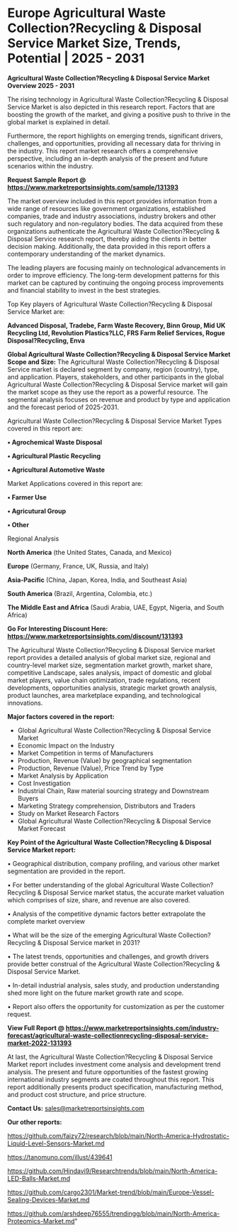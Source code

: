 # Europe Agricultural Waste Collection?Recycling & Disposal Service Market Size, Trends, Potential | 2025 - 2031

<Strong> Agricultural Waste Collection?Recycling & Disposal Service Market Overview 2025 - 2031</strong>

The rising technology in Agricultural Waste Collection?Recycling & Disposal Service Market is also depicted in this research report. Factors that are boosting the growth of the market, and giving a positive push to thrive in the global market is explained in detail.

Furthermore, the report highlights on emerging trends, significant drivers, challenges, and opportunities, providing all necessary data for thriving in the industry. This report market research offers a comprehensive perspective, including an in-depth analysis of the present and future scenarios within the industry.

<strong>Request Sample Report @ <a href=https://www.marketreportsinsights.com/sample/131393>https://www.marketreportsinsights.com/sample/131393</a></strong>

The market overview included in this report provides information from a wide range of resources like government organizations, established companies, trade and industry associations, industry brokers and other such regulatory and non-regulatory bodies. The data acquired from these organizations authenticate the Agricultural Waste Collection?Recycling & Disposal Service research report, thereby aiding the clients in better decision making. Additionally, the data provided in this report offers a contemporary understanding of the market dynamics.

The leading players are focusing mainly on technological advancements in order to improve efficiency. The long-term development patterns for this market can be captured by continuing the ongoing process improvements and financial stability to invest in the best strategies.

Top Key players of Agricultural Waste Collection?Recycling & Disposal Service Market are:

<strong>Advanced Disposal, Tradebe, Farm Waste Recovery, Binn Group, Mid UK Recycling Ltd, Revolution Plastics?LLC, FRS Farm Relief Services, Rogue Disposal?Recycling, Enva</strong>

<strong><b>Global Agricultural Waste Collection?Recycling & Disposal Service Market Scope and Size:</b></strong>
The Agricultural Waste Collection?Recycling & Disposal Service market is declared segment by company, region (country), type, and application. Players, stakeholders, and other participants in the global Agricultural Waste Collection?Recycling & Disposal Service market will gain the market scope as they use the report as a powerful resource. The segmental analysis focuses on revenue and product by type and application and the forecast period of 2025-2031.

Agricultural Waste Collection?Recycling & Disposal Service Market Types covered in this report are:

<strong>• Agrochemical Waste Disposal

• Agricultural Plastic Recycling

• Agricultural Automotive Waste</strong>

Market Applications covered in this report are:

<strong>• Farmer Use

• Agricutural Group

• Other</strong> 

Regional Analysis

<strong>North America</strong> (the United States, Canada, and Mexico)

<strong>Europe</strong> (Germany, France, UK, Russia, and Italy)

<strong>Asia-Pacific</strong> (China, Japan, Korea, India, and Southeast Asia)

<strong>South America</strong> (Brazil, Argentina, Colombia, etc.)

<strong>The Middle East and Africa</strong> (Saudi Arabia, UAE, Egypt, Nigeria, and South Africa)

<strong>Go For Interesting Discount Here: <a href=https://www.marketreportsinsights.com/discount/131393>https://www.marketreportsinsights.com/discount/131393</a></strong>

The Agricultural Waste Collection?Recycling & Disposal Service market report provides a detailed analysis of global market size, regional and country-level market size, segmentation market growth, market share, competitive Landscape, sales analysis, impact of domestic and global market players, value chain optimization, trade regulations, recent developments, opportunities analysis, strategic market growth analysis, product launches, area marketplace expanding, and technological innovations.

<strong><b>Major factors covered in the report:</b></strong>
<ul>
  <li>Global Agricultural Waste Collection?Recycling & Disposal Service Market </li>
  <li>Economic Impact on the Industry</li>
  <li>Market Competition in terms of Manufacturers</li>
  <li>Production, Revenue (Value) by geographical segmentation</li>
  <li>Production, Revenue (Value), Price Trend by Type</li>
  <li>Market Analysis by Application</li>
  <li>Cost Investigation</li>
  <li>Industrial Chain, Raw material sourcing strategy and Downstream Buyers</li>
  <li>Marketing Strategy comprehension, Distributors and Traders</li>
  <li>Study on Market Research Factors</li>
  <li>Global Agricultural Waste Collection?Recycling & Disposal Service Market Forecast</li>
</ul>

<strong><b>Key Point of the Agricultural Waste Collection?Recycling & Disposal Service Market report:</b></strong>

• Geographical distribution, company profiling, and various other market segmentation are provided in the report.

• For better understanding of the global Agricultural Waste Collection?Recycling & Disposal Service market status, the accurate market valuation which comprises of size, share, and revenue are also covered.

• Analysis of the competitive dynamic factors better extrapolate the complete market overview

• What will be the size of the emerging Agricultural Waste Collection?Recycling & Disposal Service market in 2031?

• The latest trends, opportunities and challenges, and growth drivers provide better construal of the Agricultural Waste Collection?Recycling & Disposal Service Market.

• In-detail industrial analysis, sales study, and production understanding shed more light on the future market growth rate and scope.

• Report also offers the opportunity for customization as per the customer request.

<strong><b>View Full Report @ <a href=https://www.marketreportsinsights.com/industry-forecast/agricultural-waste-collectionrecycling-disposal-service-market-2022-131393>https://www.marketreportsinsights.com/industry-forecast/agricultural-waste-collectionrecycling-disposal-service-market-2022-131393</a></b></strong>


At last, the Agricultural Waste Collection?Recycling & Disposal Service Market report includes investment come analysis and development trend analysis. The present and future opportunities of the fastest growing international industry segments are coated throughout this report. This report additionally presents product specification, manufacturing method, and product cost structure, and price structure.

<strong>Contact Us:</strong>
sales@marketreportsinsights.com

<strong>Our other reports:</strong>

<a href=https://github.com/faizy72/research/blob/main/North-America-Hydrostatic-Liquid-Level-Sensors-Market.md>https://github.com/faizy72/research/blob/main/North-America-Hydrostatic-Liquid-Level-Sensors-Market.md</a>

<a href=https://tanomuno.com/illust/439641>https://tanomuno.com/illust/439641</a>

<a href=https://github.com/Hindavi9/Researchtrends/blob/main/North-America-LED-Balls-Market.md>https://github.com/Hindavi9/Researchtrends/blob/main/North-America-LED-Balls-Market.md</a>

<a href=https://github.com/cargo2301/Market-trend/blob/main/Europe-Vessel-Sealing-Devices-Market.md>https://github.com/cargo2301/Market-trend/blob/main/Europe-Vessel-Sealing-Devices-Market.md</a>

<a href=https://github.com/arshdeep76555/trendingg/blob/main/North-America-Proteomics-Market.md>https://github.com/arshdeep76555/trendingg/blob/main/North-America-Proteomics-Market.md</a>"
